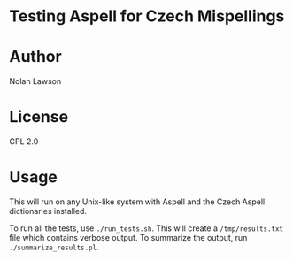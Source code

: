 Testing Aspell for Czech Mispellings
====================================

# Author #
Nolan Lawson

# License #
GPL 2.0

# Usage #

This will run on any Unix-like system with Aspell and the Czech Aspell dictionaries installed.

To run all the tests, use `./run_tests.sh`.  This will create a `/tmp/results.txt` file which contains verbose output.  To summarize the output, run `./summarize_results.pl`.
